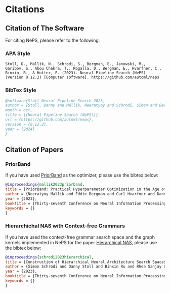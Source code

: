 # Citations

## Citation of The Software

For citing NePS, please refer to the following:

### APA Style

```apa
Stoll, D., Mallik, N., Schrodi, S., Bergman, E., Janowski, M., Garibov, S., Abou Chakra, T., Rogalla, D., Bergman, E., Hvarfner, C., Binxin, R., & Hutter, F. (2023). Neural Pipeline Search (NePS) (Version 0.12.2) [Computer software]. https://github.com/automl/neps
```

### BibTex Style

```bibtex
@software{Stoll_Neural_Pipeline_Search_2023,
author = {Stoll, Danny and Mallik, Neeratyoy and Schrodi, Simon and Bergmann, Eddie and Janowski, Maciej and Garibov, Samir and Abou Chakra, Tarek and Rogalla, Daniel and Bergman, Eddie and Hvarfner, Carl and Binxin, Ru and Hutter, Frank},
month = oct,
title = {{Neural Pipeline Search (NePS)}},
url = {https://github.com/automl/neps},
version = {0.12.2},
year = {2024}
}
```

## Citation of Papers

### PriorBand

If you have used [PriorBand](https://openreview.net/forum?id=uoiwugtpCH) as the optimizer, please use the bibtex below:

```bibtex
@inproceedings{mallik2023priorband,
title = {PriorBand: Practical Hyperparameter Optimization in the Age of Deep Learning},
author = {Neeratyoy Mallik and Eddie Bergman and Carl Hvarfner and Danny Stoll and Maciej Janowski and Marius Lindauer and Luigi Nardi and Frank Hutter},
year = {2023},
booktitle = {Thirty-seventh Conference on Neural Information Processing Systems (NeurIPS 2023)},
keywords = {}
}
```

### Hierarchichal NAS with Context-free Grammars

If you have used the context-free grammar search space and the graph kernels implemented in NePS for the paper [Hierarchical NAS](https://openreview.net/forum?id=Hpt1i5j6wh), please use the bibtex below:

```bibtex
@inproceedings{schrodi2023hierarchical,
title = {Construction of Hierarchical Neural Architecture Search Spaces based on Context-free Grammars},
author = {Simon Schrodi and Danny Stoll and Binxin Ru and Rhea Sanjay Sukthanker and Thomas Brox and Frank Hutter},
year = {2023},
booktitle = {Thirty-seventh Conference on Neural Information Processing Systems (NeurIPS 2023)},
keywords = {}
}
```
